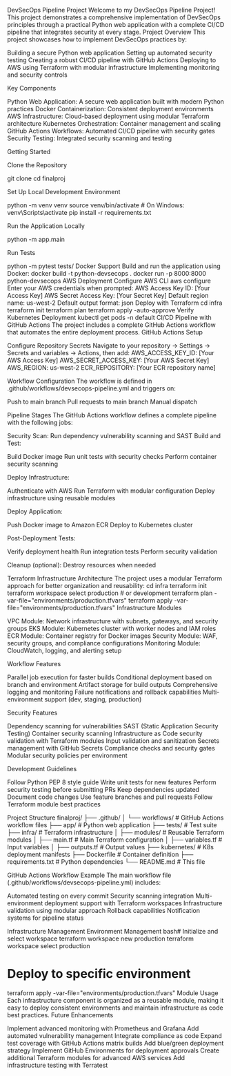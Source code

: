 DevSecOps Pipeline Project
Welcome to my DevSecOps Pipeline Project! This project demonstrates a comprehensive implementation of DevSecOps principles through a practical Python web application with a complete CI/CD pipeline that integrates security at every stage.
Project Overview
This project showcases how to implement DevSecOps practices by:

Building a secure Python web application
Setting up automated security testing
Creating a robust CI/CD pipeline with GitHub Actions
Deploying to AWS using Terraform with modular infrastructure
Implementing monitoring and security controls

Key Components

Python Web Application: A secure web application built with modern Python practices
Docker Containerization: Consistent deployment environments
AWS Infrastructure: Cloud-based deployment using modular Terraform architecture
Kubernetes Orchestration: Container management and scaling
GitHub Actions Workflows: Automated CI/CD pipeline with security gates
Security Testing: Integrated security scanning and testing

Getting Started

Clone the Repository

git clone <repository-url>
cd finalproj

Set Up Local Development Environment

python -m venv venv
source venv/bin/activate  # On Windows: venv\Scripts\activate
pip install -r requirements.txt

Run the Application Locally

python -m app.main

Run Tests

python -m pytest tests/
Docker Support
Build and run the application using Docker:
docker build -t python-devsecops .
docker run -p 8000:8000 python-devsecops
AWS Deployment
Configure AWS CLI
aws configure
Enter your AWS credentials when prompted:
AWS Access Key ID: [Your Access Key]
AWS Secret Access Key: [Your Secret Key]
Default region name: us-west-2
Default output format: json
Deploy with Terraform
cd infra
terraform init
terraform plan
terraform apply -auto-approve
Verify Kubernetes Deployment
kubectl get pods -n default
CI/CD Pipeline with GitHub Actions
The project includes a complete GitHub Actions workflow that automates the entire deployment process.
GitHub Actions Setup

Configure Repository Secrets
Navigate to your repository → Settings → Secrets and variables → Actions, then add:
AWS_ACCESS_KEY_ID: [Your AWS Access Key]
AWS_SECRET_ACCESS_KEY: [Your AWS Secret Key]
AWS_REGION: us-west-2
ECR_REPOSITORY: [Your ECR repository name]

Workflow Configuration
The workflow is defined in .github/workflows/devsecops-pipeline.yml and triggers on:

Push to main branch
Pull requests to main branch
Manual dispatch



Pipeline Stages
The GitHub Actions workflow defines a complete pipeline with the following jobs:

Security Scan: Run dependency vulnerability scanning and SAST
Build and Test:

Build Docker image
Run unit tests with security checks
Perform container security scanning


Deploy Infrastructure:

Authenticate with AWS
Run Terraform with modular configuration
Deploy infrastructure using reusable modules


Deploy Application:

Push Docker image to Amazon ECR
Deploy to Kubernetes cluster


Post-Deployment Tests:

Verify deployment health
Run integration tests
Perform security validation


Cleanup (optional): Destroy resources when needed

Terraform Infrastructure Architecture
The project uses a modular Terraform approach for better organization and reusability:
cd infra
terraform init
terraform workspace select production  # or development
terraform plan -var-file="environments/production.tfvars"
terraform apply -var-file="environments/production.tfvars"
Infrastructure Modules

VPC Module: Network infrastructure with subnets, gateways, and security groups
EKS Module: Kubernetes cluster with worker nodes and IAM roles
ECR Module: Container registry for Docker images
Security Module: WAF, security groups, and compliance configurations
Monitoring Module: CloudWatch, logging, and alerting setup

Workflow Features

Parallel job execution for faster builds
Conditional deployment based on branch and environment
Artifact storage for build outputs
Comprehensive logging and monitoring
Failure notifications and rollback capabilities
Multi-environment support (dev, staging, production)

Security Features

Dependency scanning for vulnerabilities
SAST (Static Application Security Testing)
Container security scanning
Infrastructure as Code security validation with Terraform modules
Input validation and sanitization
Secrets management with GitHub Secrets
Compliance checks and security gates
Modular security policies per environment

Development Guidelines

Follow Python PEP 8 style guide
Write unit tests for new features
Perform security testing before submitting PRs
Keep dependencies updated
Document code changes
Use feature branches and pull requests
Follow Terraform module best practices

Project Structure
finalproj/
├── .github/
│   └── workflows/          # GitHub Actions workflow files
├── app/                    # Python web application
├── tests/                  # Test suite
├── infra/                  # Terraform infrastructure
│   ├── modules/            # Reusable Terraform modules
│   ├── main.tf             # Main Terraform configuration
│   ├── variables.tf        # Input variables
│   ├── outputs.tf          # Output values
├── kubernetes/             # K8s deployment manifests
├── Dockerfile              # Container definition
├── requirements.txt        # Python dependencies
└── README.md               # This file


GitHub Actions Workflow Example
The main workflow file (.github/workflows/devsecops-pipeline.yml) includes:

Automated testing on every commit
Security scanning integration
Multi-environment deployment support with Terraform workspaces
Infrastructure validation using modular approach
Rollback capabilities
Notification systems for pipeline status

Infrastructure Management
Environment Management
bash# Initialize and select workspace
terraform workspace new production
terraform workspace select production

# Deploy to specific environment
terraform apply -var-file="environments/production.tfvars"
Module Usage
Each infrastructure component is organized as a reusable module, making it easy to deploy consistent environments and maintain infrastructure as code best practices.
Future Enhancements

Implement advanced monitoring with Prometheus and Grafana
Add automated vulnerability management
Integrate compliance as code
Expand test coverage with GitHub Actions matrix builds
Add blue/green deployment strategy
Implement GitHub Environments for deployment approvals
Create additional Terraform modules for advanced AWS services
Add infrastructure testing with Terratest
